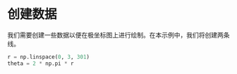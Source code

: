 # 创建数据

我们需要创建一些数据以便在极坐标图上进行绘制。在本示例中，我们将创建两条线。

```python
r = np.linspace(0, 3, 301)
theta = 2 * np.pi * r
```
